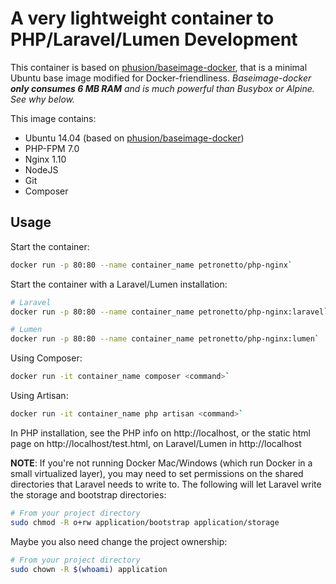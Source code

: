 A very lightweight container to PHP/Laravel/Lumen Development
==============================================

This container is based on [phusion/baseimage-docker](http://phusion.github.io/baseimage-docker/), that is a minimal Ubuntu base image modified for Docker-friendliness.
_Baseimage-docker **only consumes 6 MB RAM** and is much powerful than Busybox or Alpine. See why below._

This image contains:
- Ubuntu 14.04 (based on [phusion/baseimage-docker](http://phusion.github.io/baseimage-docker/))
- PHP-FPM 7.0
- Nginx 1.10
- NodeJS
- Git
- Composer

Usage
-----
Start the container:
```bash
docker run -p 80:80 --name container_name petronetto/php-nginx`
```

Start the container with a Laravel/Lumen installation:
```bash
# Laravel
docker run -p 80:80 --name container_name petronetto/php-nginx:laravel`

# Lumen
docker run -p 80:80 --name container_name petronetto/php-nginx:lumen`
```

Using Composer:
```bash
docker run -it container_name composer <command>`
```

Using Artisan:
```bash
docker run -it container_name php artisan <command>`
```

In PHP installation, see the PHP info on http://localhost, or the static html page on http://localhost/test.html, on Laravel/Lumen in http://localhost


**NOTE**: If you're not running Docker Mac/Windows (which run Docker in a small virtualized layer), you may need to set permissions on the shared directories that Laravel needs to write to. The following will let Laravel write the storage and bootstrap directories:

```bash
# From your project directory
sudo chmod -R o+rw application/bootstrap application/storage
```

Maybe you also need change the project ownership:
```bash
# From your project directory
sudo chown -R $(whoami) application
```
